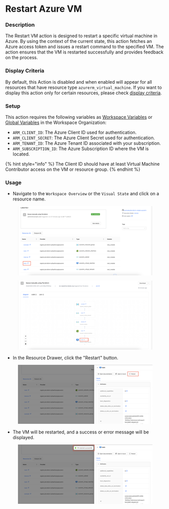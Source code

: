 # Restart Azure VM

### Description&#x20;

The Restart VM action is designed to restart a specific virtual machine in Azure. By using the context of the current state, this action fetches an Azure access token and issues a restart command to the specified VM. The action ensures that the VM is restarted successfully and provides feedback on the process.

### Display Criteria

By default, this Action is disabled and when enabled will appear for all resources that have resource type `azurerm_virtual_machine`. If you want to display this action only for certain resources, please check [display criteria](restart-azure-vm.md#display-criteria).

### Setup

This action requires the following variables as [Workspace Variables](../../variables.md#workspace-specific-variables) or [Global Variables](../../../organizations/global-variables.md) in the Workspace Organization:

* `ARM_CLIENT_ID`: The Azure Client ID used for authentication.&#x20;
* `ARM_CLIENT_SECRET`: The Azure Client Secret used for authentication.
* `ARM_TENANT_ID`: The Azure Tenant ID associated with your subscription.
* `ARM_SUBSCRIPTION_ID`: The Azure Subscription ID where the VM is located.

{% hint style="info" %}
The Client ID should have at least Virtual Machine Contributor access on the VM or resource group.
{% endhint %}

### Usage

* Navigate to the `Workspace Overview` or the `Visual State` and click on a resource name.

<figure><img src="../../../../.gitbook/assets/image (393).png" alt=""><figcaption></figcaption></figure>

<figure><img src="../../../../.gitbook/assets/image (394).png" alt=""><figcaption></figcaption></figure>

* In the Resource Drawer, click the "Restart" button.

<figure><img src="../../../../.gitbook/assets/image (18) (1).png" alt=""><figcaption></figcaption></figure>

* The VM will be restarted, and a success or error message will be displayed.

<figure><img src="../../../../.gitbook/assets/image (1) (1) (1) (1) (1).png" alt=""><figcaption></figcaption></figure>
